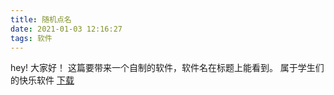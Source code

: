```yaml
---
title: 随机点名
date: 2021-01-03 12:16:27
tags: 软件
---
```


hey! 大家好！
这篇要带来一个自制的软件，软件名在标题上能看到。
属于学生们的快乐软件
[下载](https://gitee.com/luyanei/SJDM)